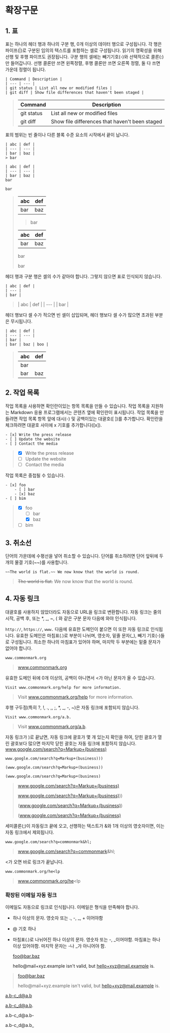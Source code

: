 # 확장구문

## 1. 표
표는 하나의 헤더 행과 하나의 구분 행, 0개 이상의 데이터 행으로 구성됩니다. 각 행은 파이프(|)로 구분된 임의의 텍스트를 포함하는 셀로 구성됩니다. 읽기의 명확성을 위해 선행 및 후행 파이프도 권장됩니다. 구분 행의 셀에는 빼기기호(-)와 선택적으로 콜론(:)만 들어갑니다. 선행 콜론만 쓰면 왼쪽정렬, 후행 콜론만 쓰면 오른쪽 정렬, 둘 다 쓰면 가운데 정렬이 됩니다.

    | Command | Description |
    | --- | --- |
    | git status | List all new or modified files |
    | git diff | Show file differences that haven't been staged |

>| Command | Description |
>| --- | --- |
>| git status | List all new or modified files |
>| git diff | Show file differences that haven't been staged |

표의 범위는 빈 줄이나 다른 블록 수준 요소의 시작에서 끝이 납니다.

    | abc | def |
    | --- | --- |
    | bar | baz |
    > bar
    
    | abc | def |
    | --- | --- |
    | bar | baz |
    bar
    
    bar

>| abc | def |
>| --- | --- |
>| bar | baz |
>> bar
>
>| abc | def |
>| --- | --- |
>| bar | baz |
>bar
>
>bar

헤더 행과 구분 행은 셀의 수가 같아야 합니다. 그렇지 않으면 표로 인식되지 않습니다.

    | abc | def |
    | --- |
    | bar |

>| abc | def |
>| --- |
>| bar |

헤더 행보다 셀 수가 적으면 빈 셀이 삽입되며, 헤더 행보다 셀 수가 많으면 초과된 부분은 무시됩니다.

    | abc | def |
    | --- | --- |
    | bar |
    | bar | baz | boo |

>| abc | def |
>| --- | --- |
>| bar |
>| bar | baz | boo |

## 2. 작업 목록
작업 목록을 사용하면 확인란이있는 항목 목록을 만들 수 있습니다. 작업 목록을 지원하는 Markdown 응용 프로그램에서는 콘텐츠 옆에 확인란이 표시됩니다. 작업 목록을 만들려면 작업 목록 항목 앞에 대시(-) 및 공백이있는 대괄호([ ])를 추가합니다. 확인란을 체크하려면 대괄호 사이에 x 기호를 추가합니다([x]).

    - [x] Write the press release
    - [ ] Update the website
    - [ ] Contact the media

>- [x] Write the press release
>- [ ] Update the website
>- [ ] Contact the media

작업 목록은 중첩될 수 있습니다.

    - [x] foo
        - [ ] bar
        - [x] baz
    - [ ] bim

>- [x] foo
>   - [ ] bar
>   - [x] baz
>- [ ] bim

## 3. 취소선
단어의 가운데에 수평선을 넣어 취소할 수 있습니다. 단어를 취소하려면 단어 앞뒤에 두 개의 물결 기호(~~)를 사용합니다.

    ~~The world is flat.~~ We now know that the world is round.

>~~The world is flat.~~ We now know that the world is round.

## 4. 자동 링크
대괄호를 사용하지 않았더라도 자동으로 URL을 링크로 변환합니다. 자동 링크는 줄의 시작, 공백 후, 또는 *, _, ~, ( 와 같은 구분 문자 다음에 와야 인식됩니다.

`http://`, `https://`, `www.` 다음에 유효한 도메인이 붙으면 이 또한 자동 링크로 인식됩니다. 유효한 도메인은 마침표(.)로 부분이 나뉘며, 영숫자, 밑줄 문자(_), 빼기 기호(-)들로 구성됩니다. 최소한 하나의 마침표가 있어야 하며, 마지막 두 부분에는 밑줄 문자가 없어야 합니다.

    www.commonmark.org

>www.commonmark.org

유효한 도메인 뒤에 0개 이상의, 공백이 아니면서 <가 아닌 문자가 올 수 있습니다.

    Visit www.commonmark.org/help for more information.

>Visit www.commonmark.org/help for more information.

후행 구두점(특히 ?, !, ., ,, ;, *, _, -, ~)은 자동 링크에 포함되지 않습니다.

    Visit www.commonmark.org/a.b.

>Visit www.commonmark.org/a.b.

자동 링크가 )로 끝났면, 자동 링크에 괄호가 몇 개 있는지 확인을 하여, 닫힌 괄호가 열린 괄호보다 많으면 마지막 닫힌 괄호는 자동 링크에 포함하지 않습니다.
    www.google.com/search?q=Markup+(business)
    
    www.google.com/search?q=Markup+(business)))
    
    (www.google.com/search?q=Markup+(business))
    
    (www.google.com/search?q=Markup+(business)

>www.google.com/search?q=Markup+(business)
>
>www.google.com/search?q=Markup+(business)))
>
>(www.google.com/search?q=Markup+(business))
>
>(www.google.com/search?q=Markup+(business)

세미콜론(;)이 자동링크 끝에 오고, 선행하는 텍스트가 &와 1개 이상의 영숫자이면, 이는 자동 링크에서 제외됩니다.

    www.google.com/search?q=commonmark&hl;

>www.google.com/search?q=commonmark&hl;

<가 오면 바로 링크가 끝납니다.

    www.commonmark.org/he<lp

>www.commonmark.org/he<lp

### 확장된 이메일 자동 링크
이메일도 자동으로 링크로 인식됩니다. 이메일은 형식을 만족해야 합니다.

- 하나 이상의 문자. 영숫자 또는 ., -, _, + 이어야함
- @ 기호 하나
- 마침표(.)로 나뉘어진 하나 이상의 문자. 영숫자 또는 -, _이어야함. 마침표는 하나 이상 있어야함. 마지막 문자는 -나 _가 아니어야 함.

    foo@bar.baz
    
    hello@mail+xyz.example isn't valid, but hello+xyz@mail.example is.

>foo@bar.baz
>
>hello@mail+xyz.example isn't valid, but hello+xyz@mail.example is.

a.b-c_d@a.b

a.b-c_d@a.b.

a.b-c_d@a.b-

a.b-c_d@a.b_

